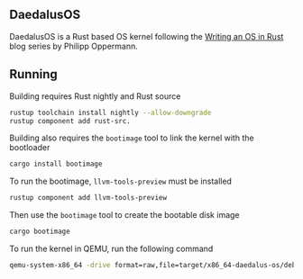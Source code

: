 ## DaedalusOS
DaedalusOS is a Rust based OS kernel following the [Writing an OS in Rust](https://os.phil-opp.com/) blog series by Philipp Oppermann.

## Running

Building requires Rust nightly and Rust source
```bash
rustup toolchain install nightly --allow-downgrade
rustup component add rust-src.
```

Building also requires the `bootimage` tool to link the kernel with the bootloader
```bash
cargo install bootimage
```

To run the bootimage, `llvm-tools-preview` must be installed
```bash
rustup component add llvm-tools-preview
```

Then use the `bootimage` tool to create the bootable disk image
```bash
cargo bootimage
```

To run the kernel in QEMU, run the following command
```bash
qemu-system-x86_64 -drive format=raw,file=target/x86_64-daedalus-os/debug/bootimage-daedalus-os.bin
```